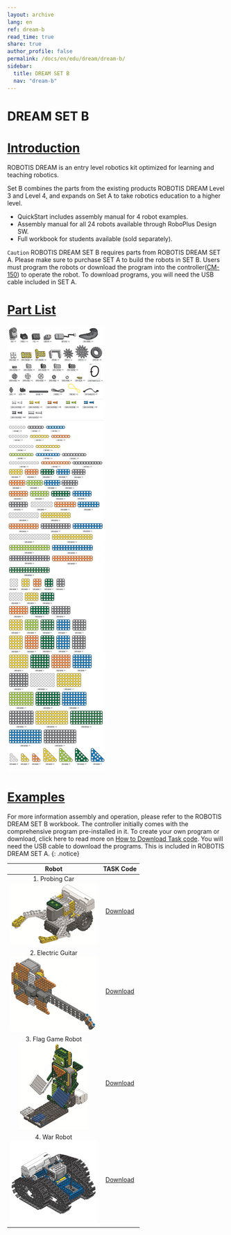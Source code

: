 ```yaml
---
layout: archive
lang: en
ref: dream-b
read_time: true
share: true
author_profile: false
permalink: /docs/en/edu/dream/dream-b/
sidebar:
  title: DREAM SET B
  nav: "dream-b"
---
```


# DREAM SET B

# [Introduction](#introduction)

ROBOTIS DREAM is an entry level robotics kit optimized for learning and teaching robotics.

Set B combines the parts from the existing products ROBOTIS DREAM Level 3 and Level 4, and expands on Set A to take robotics education to a higher level.
- QuickStart includes assembly manual for 4 robot examples.
- Assembly manual for all 24 robots available through RoboPlus Design SW.
- Full workbook for students available (sold separately).

`Caution` ROBOTIS DREAM SET B requires parts from ROBOTIS DREAM SET A. Please make sure to purchase SET A  to build the robots in SET B. Users must program the robots or download the program into the controller([CM-150]) to operate the robot. To download programs, you will need the USB cable included in SET A.

# [Part List](#part-list)

![](/assets/images/edu/dream/dream-b_partlist_en.jpg)


# [Examples](#examples)

For more information assembly and operation, please refer to the ROBOTIS DREAM SET B workbook. The controller initially comes with the comprehensive program pre-installed in it. To create your own program or download, click here to read more on [How to Download Task code]. You will need the USB cable to download the programs. This is included in ROBOTIS DREAM SET A.
{: .notice}

|Robot|TASK Code|
| :---: | :---: |
|1. Probing Car<br />![](/assets/images/edu/dream/dream1-3_probingcar.jpg)|[Download][ex_01]|
|2. Electric Guitar<br />![](/assets/images/edu/dream/dream1-3_guitar.jpg)|[Download][ex_02]|
|3. Flag Game Robot<br />![](/assets/images/edu/dream/dream1-3_flaggame.jpg)|[Download][ex_03]|
|4. War Robot<br />![](/assets/images/edu/dream/dream1-4_warrobot.jpg)|[Download][ex_04]|

[CM-150]: /docs/en/parts/controller/cm-150/
[Geared Motor]: /docs/en/parts/motor/geared_motor/
[USB Downloader(LN-101)]: /docs/en/parts/interface/ln-101/
[How to Download Task code]: /docs/en/faq/download_task_code/
[Powersave Timer]: /docs/en/software/rplus1/task/programming_02/#powersave-timer

[ex_01]: http://support.robotis.com/en/baggage_files/dream/dream_l3_probingcar_en.tsk
[ex_02]: http://support.robotis.com/en/baggage_files/dream/dream_l3_electricguitar_en.tsk
[ex_03]: http://support.robotis.com/en/baggage_files/dream/dream_l3_flaggame_en.tsk
[ex_04]: http://support.robotis.com/en/baggage_files/dream/dream_l4_warrobot_en.tsk
